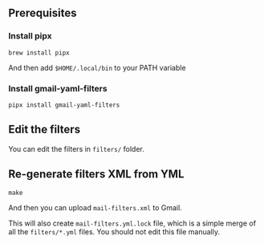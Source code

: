 ## Prerequisites

### Install pipx
```
brew install pipx
```

And then add `$HOME/.local/bin` to your PATH variable

### Install gmail-yaml-filters
```
pipx install gmail-yaml-filters
```

## Edit the filters
You can edit the filters in `filters/` folder.

## Re-generate filters XML from YML
```
make
```

And then you can upload `mail-filters.xml` to Gmail.

This will also create `mail-filters.yml.lock` file, which is a simple merge of all the `filters/*.yml` files.
You should not edit this file manually.
